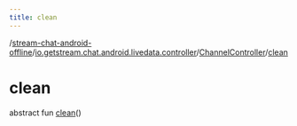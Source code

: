 ```yaml
---
title: clean
---
```

/[stream-chat-android-offline](../../index.md)/[io.getstream.chat.android.livedata.controller](../index.md)/[ChannelController](index.md)/[clean](clean.md)  
  
  
  
# clean  
abstract fun [clean](clean.md)()
